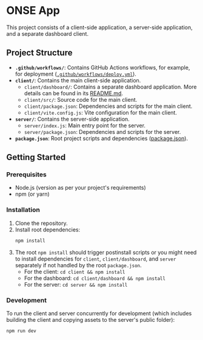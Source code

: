 # ONSE App

This project consists of a client-side application, a server-side application, and a separate dashboard client.

## Project Structure

- **`.github/workflows/`**: Contains GitHub Actions workflows, for example, for deployment ([`.github/workflows/deploy.yml`](.github/workflows/deploy.yml)).
- **`client/`**: Contains the main client-side application.
  - `client/dashboard/`: Contains a separate dashboard application. More details can be found in its [README.md](client/dashboard/README.md).
  - `client/src/`: Source code for the main client.
  - `client/package.json`: Dependencies and scripts for the main client.
  - `client/vite.config.js`: Vite configuration for the main client.
- **`server/`**: Contains the server-side application.
  - `server/index.js`: Main entry point for the server.
  - `server/package.json`: Dependencies and scripts for the server.
- **`package.json`**: Root project scripts and dependencies ([package.json](package.json)).

## Getting Started

### Prerequisites

- Node.js (version as per your project's requirements)
- npm (or yarn)

### Installation

1.  Clone the repository.
2.  Install root dependencies:
    ```sh
    npm install
    ```
3.  The root `npm install` should trigger postinstall scripts or you might need to install dependencies for `client`, `client/dashboard`, and `server` separately if not handled by the root `package.json`.
    - For the client: `cd client && npm install`
    - For the dashboard: `cd client/dashboard && npm install`
    - For the server: `cd server && npm install`

### Development

To run the client and server concurrently for development (which includes building the client and copying assets to the server's public folder):

```sh
npm run dev
```
